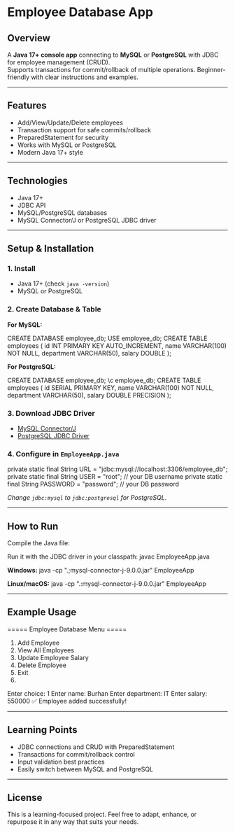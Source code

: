 # Employee Database App

## Overview
A **Java 17+ console app** connecting to **MySQL** or **PostgreSQL** with JDBC for employee management (CRUD).  
Supports transactions for commit/rollback of multiple operations. Beginner-friendly with clear instructions and examples.

---

## Features
- Add/View/Update/Delete employees  
- Transaction support for safe commits/rollback  
- PreparedStatement for security  
- Works with MySQL or PostgreSQL  
- Modern Java 17+ style

---

## Technologies
- Java 17+  
- JDBC API  
- MySQL/PostgreSQL databases  
- MySQL Connector/J or PostgreSQL JDBC driver

---

## Setup & Installation

### 1. Install
- Java 17+ (check `java -version`)  
- MySQL or PostgreSQL

### 2. Create Database & Table

**For MySQL:**

CREATE DATABASE employee_db;
USE employee_db;
CREATE TABLE employees (
id INT PRIMARY KEY AUTO_INCREMENT,
name VARCHAR(100) NOT NULL,
department VARCHAR(50),
salary DOUBLE
);


**For PostgreSQL:**

CREATE DATABASE employee_db;
\c employee_db;
CREATE TABLE employees (
id SERIAL PRIMARY KEY,
name VARCHAR(100) NOT NULL,
department VARCHAR(50),
salary DOUBLE PRECISION
);


### 3. Download JDBC Driver
- [MySQL Connector/J](https://dev.mysql.com/downloads/connector/j/)  
- [PostgreSQL JDBC Driver](https://jdbc.postgresql.org/download.html)

### 4. Configure in `EmployeeApp.java`

private static final String URL = "jdbc:mysql://localhost:3306/employee_db";
private static final String USER = "root"; // your DB username
private static final String PASSWORD = "password"; // your DB password

*Change `jdbc:mysql` to `jdbc:postgresql` for PostgreSQL.*

---

## How to Run

Compile the Java file:

Run it with the JDBC driver in your classpath:
javac EmployeeApp.java

**Windows:**
java -cp ".;mysql-connector-j-9.0.0.jar" EmployeeApp

**Linux/macOS:**
java -cp ".:mysql-connector-j-9.0.0.jar" EmployeeApp


---

## Example Usage

===== Employee Database Menu =====

1. Add Employee
2. View All Employees
3. Update Employee Salary
4. Delete Employee
5. Exit
6. 
Enter choice: 1
Enter name: Burhan
Enter department: IT
Enter salary: 550000
✅ Employee added successfully!


---

## Learning Points

- JDBC connections and CRUD with PreparedStatement  
- Transactions for commit/rollback control  
- Input validation best practices  
- Easily switch between MySQL and PostgreSQL  

---

## License

This is a learning-focused project. Feel free to adapt, enhance, or repurpose it in any way that suits your needs.

